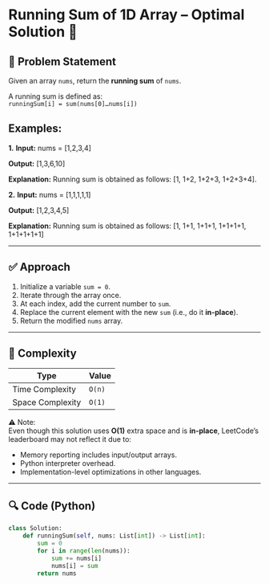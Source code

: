 # Running Sum of 1D Array – Optimal Solution 🚀

## 🧠 Problem Statement
Given an array `nums`, return the **running sum** of `nums`.

A running sum is defined as:  
`runningSum[i] = sum(nums[0]…nums[i])`

## Examples:
**1.**
**Input:** nums = [1,2,3,4]

**Output:** [1,3,6,10]

**Explanation:** Running sum is obtained as follows: [1, 1+2, 1+2+3, 1+2+3+4].


**2.**
**Input:** nums = [1,1,1,1,1]

**Output:** [1,2,3,4,5]

**Explanation:** Running sum is obtained as follows: [1, 1+1, 1+1+1, 1+1+1+1, 1+1+1+1+1]

---

## ✅ Approach

1. Initialize a variable `sum = 0`.
2. Iterate through the array once.
3. At each index, add the current number to `sum`.
4. Replace the current element with the new `sum` (i.e., do it **in-place**).
5. Return the modified `nums` array.

---

## 🧮 Complexity

| Type              | Value     |
|-------------------|-----------|
| Time Complexity   | `O(n)`    |
| Space Complexity  | `O(1)`    |

⚠ Note:  
Even though this solution uses **O(1)** extra space and is **in-place**, LeetCode’s leaderboard may not reflect it due to:
- Memory reporting includes input/output arrays.
- Python interpreter overhead.
- Implementation-level optimizations in other languages.

---

## 🔍 Code (Python)

```python
class Solution:
    def runningSum(self, nums: List[int]) -> List[int]:
        sum = 0
        for i in range(len(nums)):
            sum += nums[i]
            nums[i] = sum
        return nums
